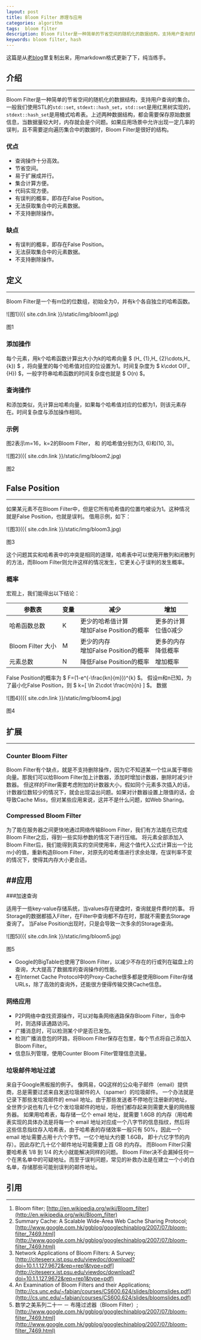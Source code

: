 ```yaml
---
layout: post
title: Bloom Filter 原理与应用
categories: algorithm
tags:  bloom filter
description: Bloom Filter是一种简单的节省空间的随机化的数据结构，支持用户查询的集合。
keywords: bloom filter, hash
---
```


这篇是从[老blog](http://www.cppblog.com/huangwei1024/archive/2010/11/17/133869.html)里复制出来，用markdown格式更新了下，纯当练手。

## 介绍
----------

Bloom Filter是一种简单的节省空间的随机化的数据结构，支持用户查询的集合。一般我们使用STL的`std::set`, `stdext::hash_set`，`std::set`是用红黑树实现的，`stdext::hash_set`是用桶式哈希表。上述两种数据结构，都会需要保存原始数据信息，当数据量较大时，内存就会是个问题。如果应用场景中允许出现一定几率的误判，且不需要逆向遍历集合中的数据时，Bloom Filter是很好的结构。

### 优点
- 查询操作十分高效。
- 节省空间。
- 易于扩展成并行。
- 集合计算方便。
- 代码实现方便。
- 有误判的概率，即存在False Position。
- 无法获取集合中的元素数据。
- 不支持删除操作。

### 缺点
- 有误判的概率，即存在False Position。
- 无法获取集合中的元素数据。
- 不支持删除操作。

<!--more-->

## 定义
----------

Bloom Filter是一个有m位的位数组，初始全为0，并有k个各自独立的哈希函数。


![图1]({{ site.cdn.link }}/static/img/bloom1.jpg)

图1


### 添加操作

每个元素，用k个哈希函数计算出大小为k的哈希向量 $ (H_ {1},H_ {2}\cdots,H_ {k}) $
，将向量里的每个哈希值对应的位设置为1。时间复杂度为 $ k\cdot O(F_ {H}) $，一般字符串哈希函数的时间复杂度也就是 $ O(n) $。

### 查询操作

和添加类似，先计算出哈希向量，如果每个哈希值对应的位都为1，则该元素存在。时间复杂度与添加操作相同。

### 示例
图2表示m=16，k=2的Bloom Filter， 和 的哈希值分别为(3, 6)和(10, 3)。


![图2]({{ site.cdn.link }}/static/img/bloom2.jpg)

图2


## False Position
----------

如果某元素不在Bloom Filter中，但是它所有哈希值的位置均被设为1。这种情况就是False Position，也就是误判。
借用示例，如下：


![图3]({{ site.cdn.link }}/static/img/bloom3.jpg)

图3


这个问题其实和哈希表中的冲突是相同的道理，哈希表中可以使用开散列和闭散列的方法，而Bloom Filter则允许这样的情况发生，它更关心于误判的发生概率。

### 概率

宏观上，我们能得出以下结论：

|参数表	|变量	|减少	|增加|
|-------|-------|------|----|
|哈希函数总数	|K	|  更少的哈希值计算<br/>增加False Position的概率|更多的计算<br/>位值0减少|
|Bloom Filter 大小	|M	|更少的内存<br/>增加False Position的概率|更多的内存<br/>降低概率|
|元素总数|	N|  降低False Position的概率| 增加概率|

False Position的概率为 $ F=(1-e^{-\frac{kn}{m}})^{k} $。
假设m和n已知，为了最小化False Position，则 $ k=[ \ln 2\cdot \frac{m}{n} ] $。
数据


![图4]({{ site.cdn.link }}/static/img/bloom4.jpg)

图4


## 扩展
----------

### Counter Bloom Filter

Bloom Filter有个缺点，就是不支持删除操作，因为它不知道某一个位从属于哪些向量。那我们可以给Bloom Filter加上计数器，添加时增加计数器，删除时减少计数器。
但这样的Filter需要考虑附加的计数器大小，假如同个元素多次插入的话，计数器位数较少的情况下，就会出现溢出问题。如果对计数器设置上限值的话，会导致Cache Miss，但对某些应用来说，这并不是什么问题，如Web Sharing。

### Compressed Bloom Filter

为了能在服务器之间更快地通过网络传输Bloom Filter，我们有方法能在已完成Bloom Filter之后，得到一些实际参数的情况下进行压缩。
将元素全部添加入Bloom Filter后，我们能得到真实的空间使用率，用这个值代入公式计算出一个比m小的值，重新构造Bloom Filter，对原先的哈希值进行求余处理，在误判率不变的情况下，使得其内存大小更合适。

##应用
-------------

###加速查询

适用于一些key-value存储系统，当values存在硬盘时，查询就是件费时的事。
将Storage的数据都插入Filter，在Filter中查询都不存在时，那就不需要去Storage查询了。
当False Position出现时，只是会导致一次多余的Storage查询。


![图5]({{ site.cdn.link }}/static/img/bloom5.jpg)

图5


- Google的BigTable也使用了Bloom Filter，以减少不存在的行或列在磁盘上的查询，大大提高了数据库的查询操作的性能。
- 在Internet Cache Protocol中的Proxy-Cache很多都是使用Bloom Filter存储URLs，除了高效的查询外，还能很方便得传输交换Cache信息。

### 网络应用

-  P2P网络中查找资源操作，可以对每条网络通路保存Bloom Filter，当命中时，则选择该通路访问。
-  广播消息时，可以检测某个IP是否已发包。
-  检测广播消息包的环路，将Bloom Filter保存在包里，每个节点将自己添加入Bloom Filter。
-  信息队列管理，使用Counter Bloom Filter管理信息流量。

### 垃圾邮件地址过滤

来自于Google黑板报的例子。
像网易，QQ这样的公众电子邮件（email）提供商，总是需要过滤来自发送垃圾邮件的人（spamer）的垃圾邮件。
一个办法就是记录下那些发垃圾邮件的 email 地址。由于那些发送者不停地在注册新的地址，全世界少说也有几十亿个发垃圾邮件的地址，将他们都存起来则需要大量的网络服务器。
如果用哈希表，每存储一亿个 email 地址，就需要 1.6GB 的内存（用哈希表实现的具体办法是将每一个 email 地址对应成一个八字节的信息指纹，然后将这些信息指纹存入哈希表，由于哈希表的存储效率一般只有 50%，因此一个 email 地址需要占用十六个字节。一亿个地址大约要 1.6GB， 即十六亿字节的内存）。因此存贮几十亿个邮件地址可能需要上百 GB 的内存。
而Bloom Filter只需要哈希表 1/8 到 1/4 的大小就能解决同样的问题。
Bloom Filter决不会漏掉任何一个在黑名单中的可疑地址。而至于误判问题，常见的补救办法是在建立一个小的白名单，存储那些可能别误判的邮件地址。

## 引用
----
1. Bloom filter; [http://en.wikipedia.org/wiki/Bloom_filter](http://en.wikipedia.org/wiki/Bloom_filter)
2. Summary Cache: A Scalable Wide-Area Web Cache Sharing Protocol;
[http://www.google.com.hk/ggblog/googlechinablog/2007/07/bloom-filter_7469.html](http://www.google.com.hk/ggblog/googlechinablog/2007/07/bloom-filter_7469.html)
3. Network Applications of Bloom Filters: A Survey;[http://citeseerx.ist.psu.edu/viewdoc/download?doi=10.1.1.127.9672&rep=rep1&type=pdf](http://citeseerx.ist.psu.edu/viewdoc/download?doi=10.1.1.127.9672&rep=rep1&type=pdf)
4.   An Examination of Bloom Filters and their Applications;[http://cs.unc.edu/~fabian/courses/CS600.624/slides/bloomslides.pdf](http://cs.unc.edu/~fabian/courses/CS600.624/slides/bloomslides.pdf)
5. 数学之美系列二十一 － 布隆过滤器（Bloom Filter）;[http://www.google.com.hk/ggblog/googlechinablog/2007/07/bloom-filter_7469.html](http://www.google.com.hk/ggblog/googlechinablog/2007/07/bloom-filter_7469.html)
